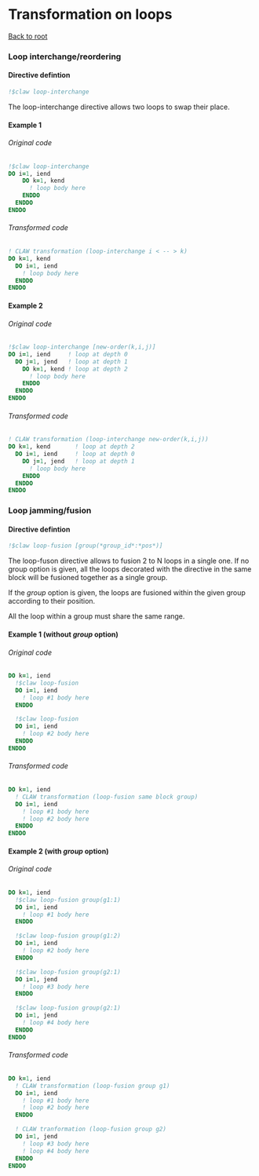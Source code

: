 # Transformation on loops
[Back to root](https://github.com/clementval/claw-definition)
### Loop interchange/reordering
#### Directive defintion
<!--- TODO define a notion of dependency --->
<!--- TODO define a notion of depth --->
```fortran
!$claw loop-interchange
```

The loop-interchange directive allows two loops to swap their place.

#### Example 1
###### Original code
```fortran
!$claw loop-interchange
DO i=1, iend
    DO k=1, kend
      ! loop body here
    ENDDO
  ENDDO
ENDDO
```

###### Transformed code
```fortran
! CLAW transformation (loop-interchange i < -- > k)
DO k=1, kend
  DO i=1, iend
    ! loop body here
  ENDDO
ENDDO
```
#### Example 2
###### Original code
```fortran
!$claw loop-interchange [new-order(k,i,j)]
DO i=1, iend     ! loop at depth 0
  DO j=1, jend   ! loop at depth 1
    DO k=1, kend ! loop at depth 2
      ! loop body here
    ENDDO
  ENDDO
ENDDO
```

###### Transformed code
```fortran
! CLAW transformation (loop-interchange new-order(k,i,j))
DO k=1, kend       ! loop at depth 2
  DO i=1, iend     ! loop at depth 0
    DO j=1, jend   ! loop at depth 1
      ! loop body here
    ENDDO
  ENDDO
ENDDO
```



### Loop jamming/fusion
#### Directive defintion
```fortran
!$claw loop-fusion [group(*group_id*:*pos*)]
```

The loop-fuson directive allows to fusion 2 to N loops in a single one. If no
group option is given, all the loops decorated with the directive in the same
block will be fusioned together as a single group.

If the *group* option is given, the loops are fusioned within the given group
according to their position.

All the loop within a group must share the same range.

#### Example 1 (without *group* option)
###### Original code
```fortran
DO k=1, iend
  !$claw loop-fusion
  DO i=1, iend
    ! loop #1 body here
  ENDDO

  !$claw loop-fusion
  DO i=1, iend
    ! loop #2 body here
  ENDDO
ENDDO
```

###### Transformed code
```fortran
DO k=1, iend
  ! CLAW transformation (loop-fusion same block group)
  DO i=1, iend
    ! loop #1 body here
    ! loop #2 body here
  ENDDO
ENDDO
```


#### Example 2 (with *group* option)
###### Original code
```fortran
DO k=1, iend
  !$claw loop-fusion group(g1:1)
  DO i=1, iend
    ! loop #1 body here
  ENDDO

  !$claw loop-fusion group(g1:2)
  DO i=1, iend
    ! loop #2 body here
  ENDDO

  !$claw loop-fusion group(g2:1)
  DO i=1, jend
    ! loop #3 body here
  ENDDO

  !$claw loop-fusion group(g2:1)
  DO i=1, jend
    ! loop #4 body here
  ENDDO
ENDDO
```

###### Transformed code
```fortran
DO k=1, iend
  ! CLAW transformation (loop-fusion group g1)
  DO i=1, iend
    ! loop #1 body here
    ! loop #2 body here
  ENDDO

  ! CLAW tranformation (loop-fusion group g2)
  DO i=1, jend
    ! loop #3 body here
    ! loop #4 body here
  ENDDO
ENDDO
```
